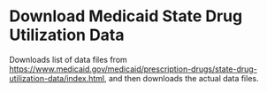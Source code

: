 # Download Medicaid State Drug Utilization Data

Downloads list of data files from https://www.medicaid.gov/medicaid/prescription-drugs/state-drug-utilization-data/index.html, and then downloads the actual data files.

